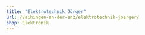 ```yaml
---
title: "Elektrotechnik Jörger"
url: /vaihingen-an-der-enz/elektrotechnik-joerger/
shop: Elektronik
---
```

